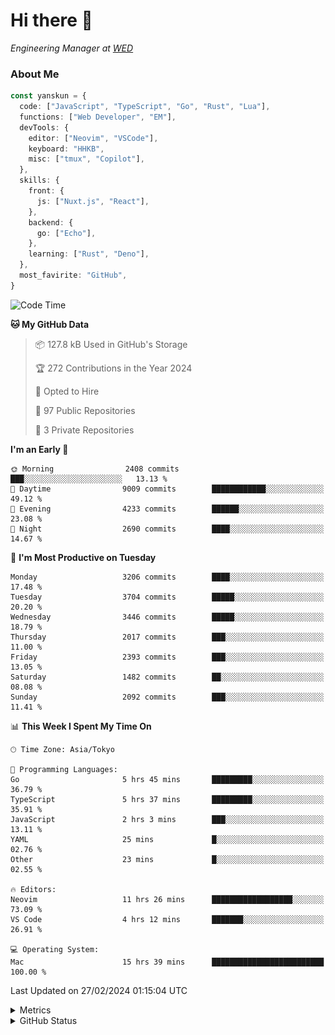 # Hi there&nbsp;:wave:

<!-- ![Alt text](https://spotify-recently-played-readme.vercel.app/api?user=31kynbuubkiu3r4qh4hjuaglhfay) -->

_Engineering Manager at [WED](https://github.com/wedinc)_

### About Me

```ts
const yanskun = {
  code: ["JavaScript", "TypeScript", "Go", "Rust", "Lua"],
  functions: ["Web Developer", "EM"],
  devTools: {
    editor: ["Neovim", "VSCode"],
    keyboard: "HHKB",
    misc: ["tmux", "Copilot"],
  },
  skills: {
    front: {
      js: ["Nuxt.js", "React"],
    },
    backend: {
      go: ["Echo"],
    },
    learning: ["Rust", "Deno"],
  },
  most_favirite: "GitHub",
}
```

<!--START_SECTION:waka-->
![Code Time](http://img.shields.io/badge/Code%20Time-712%20hrs%2032%20mins-blue)

**🐱 My GitHub Data** 

> 📦 127.8 kB Used in GitHub's Storage 
 > 
> 🏆 272 Contributions in the Year 2024
 > 
> 💼 Opted to Hire
 > 
> 📜 97 Public Repositories 
 > 
> 🔑 3 Private Repositories 
 > 
**I'm an Early 🐤** 

```text
🌞 Morning                2408 commits        ███░░░░░░░░░░░░░░░░░░░░░░   13.13 % 
🌆 Daytime                9009 commits        ████████████░░░░░░░░░░░░░   49.12 % 
🌃 Evening                4233 commits        ██████░░░░░░░░░░░░░░░░░░░   23.08 % 
🌙 Night                  2690 commits        ████░░░░░░░░░░░░░░░░░░░░░   14.67 % 
```
📅 **I'm Most Productive on Tuesday** 

```text
Monday                   3206 commits        ████░░░░░░░░░░░░░░░░░░░░░   17.48 % 
Tuesday                  3704 commits        █████░░░░░░░░░░░░░░░░░░░░   20.20 % 
Wednesday                3446 commits        █████░░░░░░░░░░░░░░░░░░░░   18.79 % 
Thursday                 2017 commits        ███░░░░░░░░░░░░░░░░░░░░░░   11.00 % 
Friday                   2393 commits        ███░░░░░░░░░░░░░░░░░░░░░░   13.05 % 
Saturday                 1482 commits        ██░░░░░░░░░░░░░░░░░░░░░░░   08.08 % 
Sunday                   2092 commits        ███░░░░░░░░░░░░░░░░░░░░░░   11.41 % 
```


📊 **This Week I Spent My Time On** 

```text
🕑︎ Time Zone: Asia/Tokyo

💬 Programming Languages: 
Go                       5 hrs 45 mins       █████████░░░░░░░░░░░░░░░░   36.79 % 
TypeScript               5 hrs 37 mins       █████████░░░░░░░░░░░░░░░░   35.91 % 
JavaScript               2 hrs 3 mins        ███░░░░░░░░░░░░░░░░░░░░░░   13.11 % 
YAML                     25 mins             █░░░░░░░░░░░░░░░░░░░░░░░░   02.76 % 
Other                    23 mins             █░░░░░░░░░░░░░░░░░░░░░░░░   02.55 % 

🔥 Editors: 
Neovim                   11 hrs 26 mins      ██████████████████░░░░░░░   73.09 % 
VS Code                  4 hrs 12 mins       ███████░░░░░░░░░░░░░░░░░░   26.91 % 

💻 Operating System: 
Mac                      15 hrs 39 mins      █████████████████████████   100.00 % 
```


 Last Updated on 27/02/2024 01:15:04 UTC
<!--END_SECTION:waka-->

<details>
  <summary>Metrics</summary>
  <img src="https://github.com/yanskun/yanskun/blob/main/github-metrics.svg" alt="Metrics">
</details>

<details>
  <summary>GitHub Status</summary>
  <picture>
    <source media="(prefers-color-scheme: dark)" srcset="https://raw.githubusercontent.com/yanskun/yanskun/master/profile-summary-card-output/nord_dark/0-profile-details.svg">
   <img src="https://raw.githubusercontent.com/yanskun/yanskun/master/profile-summary-card-output/default/0-profile-details.svg">
  </picture>
  <br>
  <picture>
    <source media="(prefers-color-scheme: dark)" srcset="https://raw.githubusercontent.com/yanskun/yanskun/master/profile-summary-card-output/nord_dark/1-repos-per-language.svg">
   <img src="https://raw.githubusercontent.com/yanskun/yanskun/master/profile-summary-card-output/default/1-repos-per-language.svg">
  </picture>
  <picture>
    <source media="(prefers-color-scheme: dark)" srcset="https://raw.githubusercontent.com/yanskun/yanskun/master/profile-summary-card-output/nord_dark/2-most-commit-language.svg">
   <img src="https://raw.githubusercontent.com/yanskun/yanskun/master/profile-summary-card-output/default/2-most-commit-language.svg">
  </picture>
  <br>
  <picture>
    <source media="(prefers-color-scheme: dark)" srcset="https://raw.githubusercontent.com/yanskun/yanskun/master/profile-summary-card-output/nord_dark/3-stats.svg">
   <img src="https://raw.githubusercontent.com/yanskun/yanskun/master/profile-summary-card-output/default/3-stats.svg">
  </picture>
  <picture>
    <source media="(prefers-color-scheme: dark)" srcset="https://raw.githubusercontent.com/yanskun/yanskun/master/profile-summary-card-output/nord_dark/4-productive-time.svg">
   <img src="https://raw.githubusercontent.com/yanskun/yanskun/master/profile-summary-card-output/default/4-productive-time.svg">
  </picture>
</details>
